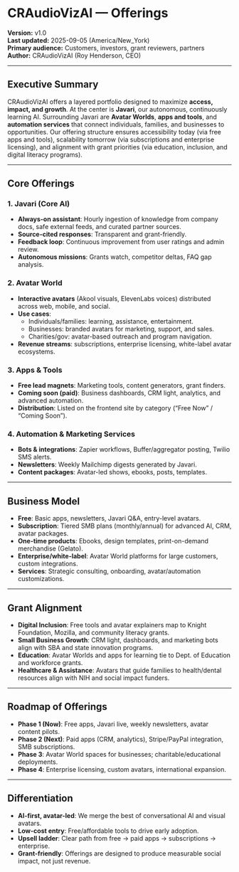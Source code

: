 # CRAudioVizAI — Offerings

**Version:** v1.0  
**Last updated:** 2025-09-05 (America/New_York)  
**Primary audience:** Customers, investors, grant reviewers, partners  
**Author:** CRAudioVizAI (Roy Henderson, CEO)  

---
## Executive Summary
CRAudioVizAI offers a layered portfolio designed to maximize **access, impact, and growth**. At the center is **Javari**, our autonomous, continuously learning AI. Surrounding Javari are **Avatar Worlds**, **apps and tools**, and **automation services** that connect individuals, families, and businesses to opportunities. Our offering structure ensures accessibility today (via free apps and tools), scalability tomorrow (via subscriptions and enterprise licensing), and alignment with grant priorities (via education, inclusion, and digital literacy programs).

---
## Core Offerings

### 1. Javari (Core AI)

- **Always-on assistant**: Hourly ingestion of knowledge from company docs, safe external feeds, and curated partner sources.  
- **Source-cited responses**: Transparent and grant-friendly.  
- **Feedback loop**: Continuous improvement from user ratings and admin review.  
- **Autonomous missions**: Grants watch, competitor deltas, FAQ gap analysis.


### 2. Avatar World

- **Interactive avatars** (Akool visuals, ElevenLabs voices) distributed across web, mobile, and social.  
- **Use cases**:  
  - Individuals/families: learning, assistance, entertainment.  
  - Businesses: branded avatars for marketing, support, and sales.  
  - Charities/gov: avatar-based outreach and program navigation.  
- **Revenue streams**: subscriptions, enterprise licensing, white-label avatar ecosystems.


### 3. Apps & Tools

- **Free lead magnets**: Marketing tools, content generators, grant finders.  
- **Coming soon (paid)**: Business dashboards, CRM light, analytics, and advanced automation.  
- **Distribution**: Listed on the frontend site by category (“Free Now” / “Coming Soon”).


### 4. Automation & Marketing Services

- **Bots & integrations**: Zapier workflows, Buffer/aggregator posting, Twilio SMS alerts.  
- **Newsletters**: Weekly Mailchimp digests generated by Javari.  
- **Content packages**: Avatar-led shows, ebooks, posts, templates.


---
## Business Model

- **Free**: Basic apps, newsletters, Javari Q&A, entry-level avatars.  
- **Subscription**: Tiered SMB plans (monthly/annual) for advanced AI, CRM, avatar packages.  
- **One-time products**: Ebooks, design templates, print-on-demand merchandise (Gelato).  
- **Enterprise/white-label**: Avatar World platforms for large customers, custom integrations.  
- **Services**: Strategic consulting, onboarding, avatar/automation customizations.


---
## Grant Alignment

- **Digital Inclusion**: Free tools and avatar explainers map to Knight Foundation, Mozilla, and community literacy grants.  
- **Small Business Growth**: CRM light, dashboards, and marketing bots align with SBA and state innovation programs.  
- **Education**: Avatar Worlds and apps for learning tie to Dept. of Education and workforce grants.  
- **Healthcare & Assistance**: Avatars that guide families to health/dental resources align with NIH and social impact funders.


---
## Roadmap of Offerings

- **Phase 1 (Now)**: Free apps, Javari live, weekly newsletters, avatar content pilots.  
- **Phase 2 (Next)**: Paid apps (CRM, analytics), Stripe/PayPal integration, SMB subscriptions.  
- **Phase 3**: Avatar World spaces for businesses; charitable/educational deployments.  
- **Phase 4**: Enterprise licensing, custom avatars, international expansion.


---
## Differentiation

- **AI-first, avatar-led**: We merge the best of conversational AI and visual avatars.  
- **Low-cost entry**: Free/affordable tools to drive early adoption.  
- **Upsell ladder**: Clear path from free → paid apps → subscriptions → enterprise.  
- **Grant-friendly**: Offerings are designed to produce measurable social impact, not just revenue.

